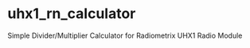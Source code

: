 uhx1_rn_calculator
==================

Simple Divider/Multiplier Calculator for Radiometrix UHX1 Radio Module